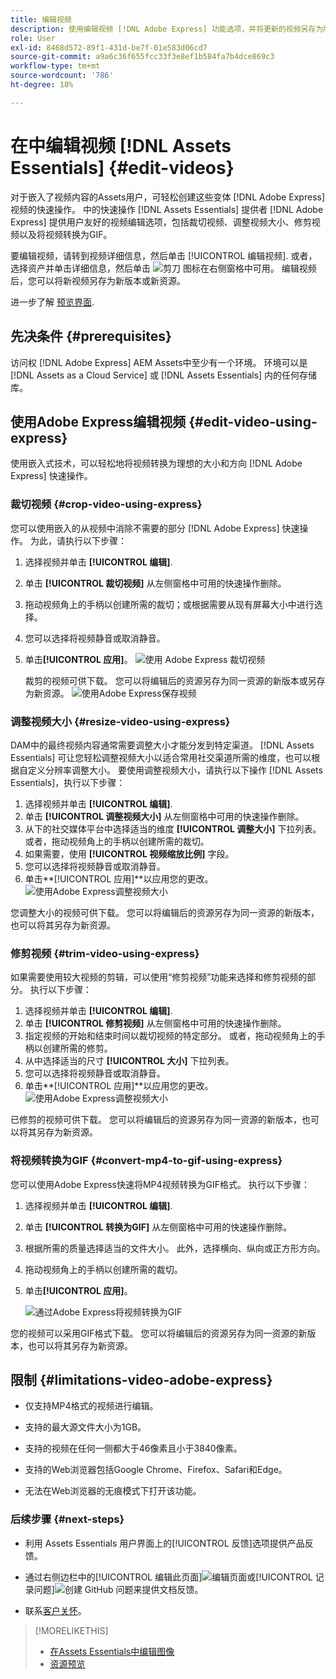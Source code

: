 ```yaml
---
title: 编辑视频
description: 使用编辑视频 [!DNL Adobe Express] 功能选项，并将更新的视频另存为版本。
role: User
exl-id: 8468d572-89f1-431d-be7f-01e583d06cd7
source-git-commit: a9a6c36f655fcc33f3e8ef1b584fa7b4dce869c3
workflow-type: tm+mt
source-wordcount: '786'
ht-degree: 18%

---
```


# 在中编辑视频 [!DNL Assets Essentials] {#edit-videos}

对于嵌入了视频内容的Assets用户，可轻松创建这些变体 [!DNL Adobe Express] 视频的快速操作。 中的快速操作 [!DNL Assets Essentials] 提供者 [!DNL Adobe Express] 提供用户友好的视频编辑选项，包括裁切视频、调整视频大小、修剪视频以及将视频转换为GIF。

要编辑视频，请转到视频详细信息，然后单击 [!UICONTROL 编辑视频]. 或者，选择资产并单击详细信息，然后单击 ![剪刀](assets/do-not-localize/cut.svg) 图标在右侧窗格中可用。 编辑视频后，您可以将新视频另存为新版本或新资源。

进一步了解 [预览界面](/help/using/navigate-view.md#preview-assets).

## 先决条件 {#prerequisites}

访问权 [!DNL Adobe Express] AEM Assets中至少有一个环境。 环境可以是 [!DNL Assets as a Cloud Service] 或 [!DNL Assets Essentials] 内的任何存储库。

## 使用Adobe Express编辑视频 {#edit-video-using-express}

使用嵌入式技术，可以轻松地将视频转换为理想的大小和方向 [!DNL Adobe Express] 快速操作。

### 裁切视频 {#crop-video-using-express}

您可以使用嵌入的从视频中消除不需要的部分 [!DNL Adobe Express] 快速操作。 为此，请执行以下步骤：

1. 选择视频并单击 **[!UICONTROL 编辑]**.
2. 单击 **[!UICONTROL 裁切视频]** 从左侧窗格中可用的快速操作删除。
3. 拖动视频角上的手柄以创建所需的裁切；或根据需要从现有屏幕大小中进行选择。
4. 您可以选择将视频静音或取消静音。
5. 单击&#x200B;**[!UICONTROL 应用]**。
   ![使用 Adobe Express 裁切视频](/help/using/assets/adobe-express-crop-video.png)

   裁剪的视频可供下载。 您可以将编辑后的资源另存为同一资源的新版本或另存为新资源。 ![使用Adobe Express保存视频](/help/using/assets/adobe-express-save-video.png)

### 调整视频大小 {#resize-video-using-express}

DAM中的最终视频内容通常需要调整大小才能分发到特定渠道。 [!DNL Assets Essentials] 可让您轻松调整视频大小以适合常用社交渠道所需的维度，也可以根据自定义分辨率调整大小。 要使用调整视频大小，请执行以下操作 [!DNL Assets Essentials]，执行以下步骤：

1. 选择视频并单击 **[!UICONTROL 编辑]**.
2. 单击 **[!UICONTROL 调整视频大小]** 从左侧窗格中可用的快速操作删除。
3. 从下的社交媒体平台中选择适当的维度 **[!UICONTROL 调整大小]** 下拉列表。 或者，拖动视频角上的手柄以创建所需的裁切。
4. 如果需要，使用 **[!UICONTROL 视频缩放比例]** 字段。
5. 您可以选择将视频静音或取消静音。
6. 单击&#x200B;**[!UICONTROL 应用]**以应用您的更改。
   ![使用Adobe Express调整视频大小](/help/using/assets/adobe-express-resize-video.png)

您调整大小的视频可供下载。 您可以将编辑后的资源另存为同一资源的新版本，也可以将其另存为新资源。

### 修剪视频 {#trim-video-using-express}

如果需要使用较大视频的剪辑，可以使用“修剪视频”功能来选择和修剪视频的部分。 执行以下步骤：

1. 选择视频并单击 **[!UICONTROL 编辑]**.
2. 单击 **[!UICONTROL 修剪视频]** 从左侧窗格中可用的快速操作删除。
3. 指定视频的开始和结束时间以裁切视频的特定部分。 或者，拖动视频角上的手柄以创建所需的修剪。
4. 从中选择适当的尺寸 **[!UICONTROL 大小]** 下拉列表。
5. 您可以选择将视频静音或取消静音。
6. 单击&#x200B;**[!UICONTROL 应用]**以应用您的更改。
   ![使用Adobe Express调整视频大小](/help/using/assets/adobe-express-trim-video.png)

已修剪的视频可供下载。 您可以将编辑后的资源另存为同一资源的新版本，也可以将其另存为新资源。

### 将视频转换为GIF {#convert-mp4-to-gif-using-express}

您可以使用Adobe Express快速将MP4视频转换为GIF格式。 执行以下步骤：

1. 选择视频并单击 **[!UICONTROL 编辑]**.
2. 单击 **[!UICONTROL 转换为GIF]** 从左侧窗格中可用的快速操作删除。
3. 根据所需的质量选择适当的文件大小。 此外，选择横向、纵向或正方形方向。
4. 拖动视频角上的手柄以创建所需的裁切。
5. 单击&#x200B;**[!UICONTROL 应用]**。

   ![通过Adobe Express将视频转换为GIF](/help/using/assets/adobe-express-convert-video-to-gif.png)

您的视频可以采用GIF格式下载。 您可以将编辑后的资源另存为同一资源的新版本，也可以将其另存为新资源。

## 限制 {#limitations-video-adobe-express}

* 仅支持MP4格式的视频进行编辑。

* 支持的最大源文件大小为1GB。

* 支持的视频在任何一侧都大于46像素且小于3840像素。

* 支持的Web浏览器包括Google Chrome、Firefox、Safari和Edge。

* 无法在Web浏览器的无痕模式下打开该功能。

### 后续步骤 {#next-steps}

* 利用 Assets Essentials 用户界面上的[!UICONTROL 反馈]选项提供产品反馈。

* 通过右侧边栏中的[!UICONTROL 编辑此页面]![编辑页面](assets/do-not-localize/edit-page.png)或[!UICONTROL 记录问题]![创建 GitHub 问题](assets/do-not-localize/github-issue.png)来提供文档反馈。

* 联系[客户关怀](https://experienceleague.adobe.com/?support-solution=General#support)。

>[!MORELIKETHIS]
>
>* [在Assets Essentials中编辑图像](/help/using/edit-images.md)
>* [资源预览](/help/using/navigate-view.md#preview-assets)

